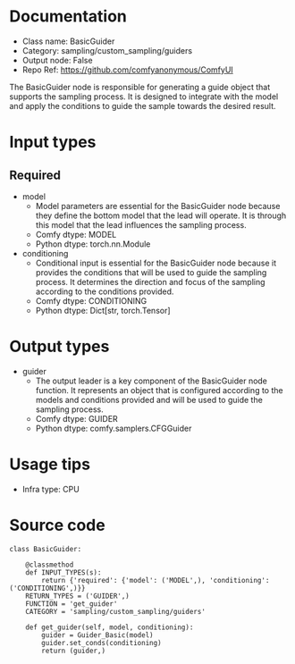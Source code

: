 # Documentation
- Class name: BasicGuider
- Category: sampling/custom_sampling/guiders
- Output node: False
- Repo Ref: https://github.com/comfyanonymous/ComfyUI

The BasicGuider node is responsible for generating a guide object that supports the sampling process. It is designed to integrate with the model and apply the conditions to guide the sample towards the desired result.

# Input types
## Required
- model
    - Model parameters are essential for the BasicGuider node because they define the bottom model that the lead will operate. It is through this model that the lead influences the sampling process.
    - Comfy dtype: MODEL
    - Python dtype: torch.nn.Module
- conditioning
    - Conditional input is essential for the BasicGuider node because it provides the conditions that will be used to guide the sampling process. It determines the direction and focus of the sampling according to the conditions provided.
    - Comfy dtype: CONDITIONING
    - Python dtype: Dict[str, torch.Tensor]

# Output types
- guider
    - The output leader is a key component of the BasicGuider node function. It represents an object that is configured according to the models and conditions provided and will be used to guide the sampling process.
    - Comfy dtype: GUIDER
    - Python dtype: comfy.samplers.CFGGuider

# Usage tips
- Infra type: CPU

# Source code
```
class BasicGuider:

    @classmethod
    def INPUT_TYPES(s):
        return {'required': {'model': ('MODEL',), 'conditioning': ('CONDITIONING',)}}
    RETURN_TYPES = ('GUIDER',)
    FUNCTION = 'get_guider'
    CATEGORY = 'sampling/custom_sampling/guiders'

    def get_guider(self, model, conditioning):
        guider = Guider_Basic(model)
        guider.set_conds(conditioning)
        return (guider,)
```